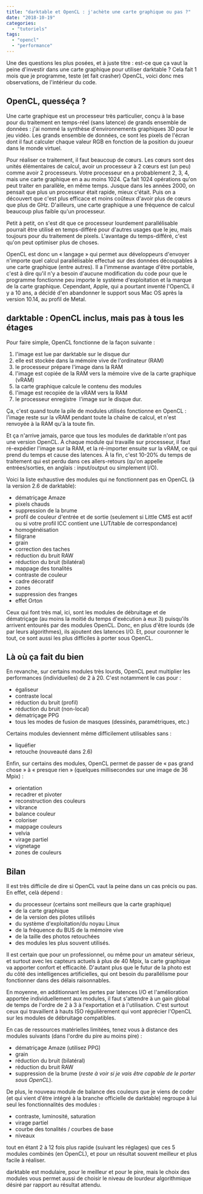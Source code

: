 ```yaml
---
title: "darktable et OpenCL : j'achète une carte graphique ou pas ?"
date: "2018-10-19"
categories: 
  - "tutoriels"
tags: 
  - "opencl"
  - "performance"
---
```


Une des questions les plus posées, et à juste titre : est-ce que ça vaut la peine d'investir dans une carte graphique pour utiliser darktable ? Cela fait 1 mois que je programme, teste (et fait crasher) OpenCL, voici donc mes observations, de l'intérieur du code.

## OpenCL, quesséça ?

Une carte graphique est un processeur très particulier, conçu à la base pour du traitement en temps-réel (sans latence) de grands ensemble de données : j'ai nommé la synthèse d'environnements graphiques 3D pour le jeu vidéo. Les grands ensemble de données, ce sont les pixels de l'écran dont il faut calculer chaque valeur RGB en fonction de la position du joueur dans le monde virtuel.

Pour réaliser ce traitement, il faut beaucoup de cœurs. Les cœurs sont des unités élémentaires de calcul, avoir un processeur à 2 cœurs est (un peu) comme avoir 2 processeurs. Votre processeur en a probablement 2, 3, 4, mais une carte graphique en a au moins 1024. Ça fait 1024 opérations qu'on peut traiter en parallèle, en même temps. Jusque dans les années 2000, on pensait que plus un processeur était rapide, mieux c'était. Puis on a découvert que c'est plus efficace et moins coûteux d'avoir plus de cœurs que plus de GHz. D'ailleurs, une carte graphique a une fréquence de calcul beaucoup plus faible qu'un processeur.

Petit à petit, on s'est dit que ce processeur lourdement parallélisable pourrait être utilisé en temps-différé pour d'autres usages que le jeu, mais toujours pour du traitement de pixels. L'avantage du temps-différé, c'est qu'on peut optimiser plus de choses.

OpenCL est donc un « langage » qui permet aux développeurs d'envoyer n'importe quel calcul parallélisable effectué sur des données découpables à une carte graphique (entre autres). Il a l'immense avantage d'être portable, c'est à dire qu'il n'y a besoin d'aucune modification du code pour que le programme fonctionne peu importe le système d'exploitation et la marque de la carte graphique. Cependant, Apple, qui a pourtant inventé l'OpenCL il y a 10 ans, a décidé d'en abandonner le support sous Mac OS après la version 10.14, au profil de Metal.

## darktable : OpenCL inclus, mais pas à tous les étages

Pour faire simple, OpenCL fonctionne de la façon suivante :

1. l'image est lue par darktable sur le disque dur
2. elle est stockée dans la mémoire vive de l'ordinateur (RAM)
3. le processeur prépare l'image dans la RAM
4. l'image est copiée de la RAM vers la mémoire vive de la carte graphique (vRAM)
5. la carte graphique calcule le contenu des modules
6. l'image est recopiée de la vRAM vers la RAM
7. le processeur enregistre  l'image sur le disque dur.

Ça, c'est quand toute la pile de modules utilisés fonctionne en OpenCL : l'image reste sur la vRAM pendant toute la chaîne de calcul, et n'est renvoyée à la RAM qu'à la toute fin.

Et ça n'arrive jamais, parce que tous les modules de darktable n'ont pas une version OpenCL. À chaque module qui travaille sur processeur, il faut ré-expédier l'image sur la RAM, et la ré-importer ensuite sur la vRAM, ce qui prend du temps et cause des latences. À la fin, c'est 10-20% du temps de traitement qui est perdu dans ces allers-retours (qu'on appelle entrées/sorties, en anglais : input/output ou simplement I/O).

Voici la liste exhaustive des modules qui ne fonctionnent pas en OpenCL (à la version 2.6 de darktable):

- dématriçage Amaze
- pixels chauds
- suppression de la brume
- profil de couleur d'entrée et de sortie (seulement si Little CMS est actif ou si votre profil ICC contient une LUT/table de correspondance)
- homogénéisation
- filigrane
- grain
- correction des taches
- réduction du bruit RAW
- réduction du bruit (bilatéral)
- mappage des tonalités
- contraste de couleur
- cadre décoratif
- zones
- suppression des franges
- effet Orton

Ceux qui font très mal, ici, sont les modules de débruitage et de dématriçage (au moins la moitié du temps d'exécution à eux 3) puisqu'ils arrivent entourés par des modules OpenCL. Donc, en plus d'être lourds (de par leurs algorithmes), ils ajoutent des latences I/O. Et, pour couronner le tout, ce sont aussi les plus difficiles à porter sous OpenCL.

## Là où ça fait du bien

En revanche, sur certains modules très lourds, OpenCL peut multiplier les performances (individuelles) de 2 à 20. C'est notamment le cas pour :

- égaliseur
- contraste local
- réduction du bruit (profil)
- réduction du bruit (non-local)
- dématriçage PPG
- tous les modes de fusion de masques (dessinés, paramétriques, etc.)

Certains modules deviennent même difficilement utilisables sans :

- liquéfier
- retouche (nouveauté dans 2.6)

Enfin, sur certains des modules, OpenCL permet de passer de « pas grand chose » à « presque rien » (quelques millisecondes sur une image de 36 Mpix) :

- orientation
- recadrer et pivoter
- reconstruction des couleurs
- vibrance
- balance couleur
- coloriser
- mappage couleurs
- velvia
- virage partiel
- vignetage
- zones de couleurs

## Bilan

Il est très difficile de dire si OpenCL vaut la peine dans un cas précis ou pas. En effet, celà dépend :

- du processeur (certains sont meilleurs que la carte graphique)
- de la carte graphique
- de la version des pilotes utilisés
- du système d'exploitation/du noyau Linux
- de la fréquence du BUS de la mémoire vive
- de la taille des photos retouchées
- des modules les plus souvent utilisés.

Il est certain que pour un professionnel, ou même pour un amateur sérieux, et surtout avec les capteurs actuels à plus de 40 Mpix, la carte graphique va apporter confort et efficacité. D'autant plus que le futur de la photo est du côté des intelligences artificielles, qui ont besoin du parallélisme pour fonctionner dans des délais raisonnables.

En moyenne, en additionnant les pertes par latences I/O et l'amélioration apportée individuellement aux modules, il faut s'attendre à un gain global de temps de l'ordre de 2 à 3 à l'exportation et à l'utilisation. C'est surtout ceux qui travaillent à hauts ISO régulièrement qui vont apprécier l'OpenCL sur les modules de débruitage compatibles.

En cas de ressources matérielles limitées, tenez vous à distance des modules suivants (dans l'ordre du pire au moins pire) :

- dématriçage Amaze (utilisez PPG)
- grain
- réduction du bruit (bilatéral)
- réduction du bruit RAW
- suppression de la brume (_reste à voir si je vais être capable de le porter sous OpenCL_).

De plus, le nouveau module de balance des couleurs que je viens de coder (et qui vient d'être intégré à la branche officielle de darktable) regroupe à lui seul les fonctionnalités des modules :

- contraste, luminosité, saturation
- virage partiel
- courbe des tonalités / courbes de base
- niveaux

tout en étant 2 à 12 fois plus rapide (suivant les réglages) que ces 5 modules combinés (en OpenCL), et pour un résultat souvent meilleur et plus facile à réaliser.

darktable est modulaire, pour le meilleur et pour le pire, mais le choix des modules vous permet aussi de choisir le niveau de lourdeur algorithmique désiré par rapport au résultat attendu.
